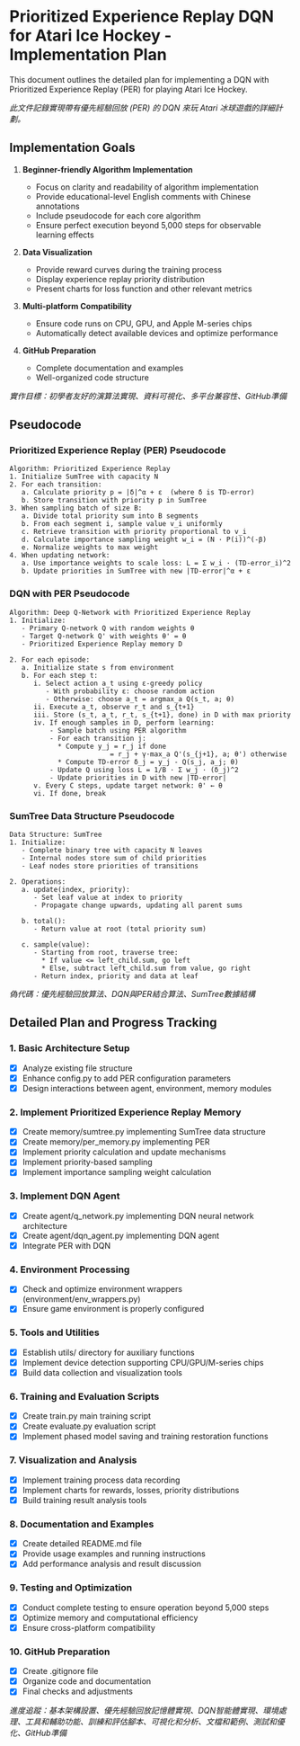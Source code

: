 # Prioritized Experience Replay DQN for Atari Ice Hockey - Implementation Plan

This document outlines the detailed plan for implementing a DQN with Prioritized Experience Replay (PER) for playing Atari Ice Hockey.

*此文件記錄實現帶有優先經驗回放 (PER) 的 DQN 來玩 Atari 冰球遊戲的詳細計劃。*

## Implementation Goals

1. **Beginner-friendly Algorithm Implementation**
   - Focus on clarity and readability of algorithm implementation
   - Provide educational-level English comments with Chinese annotations
   - Include pseudocode for each core algorithm
   - Ensure perfect execution beyond 5,000 steps for observable learning effects

2. **Data Visualization**
   - Provide reward curves during the training process
   - Display experience replay priority distribution
   - Present charts for loss function and other relevant metrics

3. **Multi-platform Compatibility**
   - Ensure code runs on CPU, GPU, and Apple M-series chips
   - Automatically detect available devices and optimize performance

4. **GitHub Preparation**
   - Complete documentation and examples
   - Well-organized code structure

*實作目標：初學者友好的演算法實現、資料可視化、多平台兼容性、GitHub準備*

## Pseudocode

### Prioritized Experience Replay (PER) Pseudocode
```
Algorithm: Prioritized Experience Replay
1. Initialize SumTree with capacity N
2. For each transition:
   a. Calculate priority p = |δ|^α + ε  (where δ is TD-error)
   b. Store transition with priority p in SumTree
3. When sampling batch of size B:
   a. Divide total priority sum into B segments
   b. From each segment i, sample value v_i uniformly
   c. Retrieve transition with priority proportional to v_i
   d. Calculate importance sampling weight w_i = (N · P(i))^(-β)
   e. Normalize weights to max weight
4. When updating network:
   a. Use importance weights to scale loss: L = Σ w_i · (TD-error_i)^2
   b. Update priorities in SumTree with new |TD-error|^α + ε
```

### DQN with PER Pseudocode
```
Algorithm: Deep Q-Network with Prioritized Experience Replay
1. Initialize:
   - Primary Q-network Q with random weights θ
   - Target Q-network Q' with weights θ' = θ
   - Prioritized Experience Replay memory D
   
2. For each episode:
   a. Initialize state s from environment
   b. For each step t:
      i. Select action a_t using ε-greedy policy
         - With probability ε: choose random action
         - Otherwise: choose a_t = argmax_a Q(s_t, a; θ)
      ii. Execute a_t, observe r_t and s_{t+1}
      iii. Store (s_t, a_t, r_t, s_{t+1}, done) in D with max priority
      iv. If enough samples in D, perform learning:
          - Sample batch using PER algorithm
          - For each transition j:
            * Compute y_j = r_j if done
                         = r_j + γ·max_a Q'(s_{j+1}, a; θ') otherwise
            * Compute TD-error δ_j = y_j - Q(s_j, a_j; θ)
          - Update Q using loss L = 1/B · Σ w_j · (δ_j)^2
          - Update priorities in D with new |TD-error|
      v. Every C steps, update target network: θ' ← θ
      vi. If done, break
```

### SumTree Data Structure Pseudocode
```
Data Structure: SumTree
1. Initialize:
   - Complete binary tree with capacity N leaves
   - Internal nodes store sum of child priorities
   - Leaf nodes store priorities of transitions
   
2. Operations:
   a. update(index, priority):
      - Set leaf value at index to priority
      - Propagate change upwards, updating all parent sums
      
   b. total():
      - Return value at root (total priority sum)
      
   c. sample(value):
      - Starting from root, traverse tree:
        * If value <= left_child.sum, go left
        * Else, subtract left_child.sum from value, go right
      - Return index, priority and data at leaf
```

*偽代碼：優先經驗回放算法、DQN與PER結合算法、SumTree數據結構*

## Detailed Plan and Progress Tracking

### 1. Basic Architecture Setup
- [x] Analyze existing file structure
- [x] Enhance config.py to add PER configuration parameters
- [x] Design interactions between agent, environment, memory modules

### 2. Implement Prioritized Experience Replay Memory
- [x] Create memory/sumtree.py implementing SumTree data structure
- [x] Create memory/per_memory.py implementing PER
- [x] Implement priority calculation and update mechanisms
- [x] Implement priority-based sampling
- [x] Implement importance sampling weight calculation

### 3. Implement DQN Agent
- [x] Create agent/q_network.py implementing DQN neural network architecture
- [x] Create agent/dqn_agent.py implementing DQN agent
- [x] Integrate PER with DQN

### 4. Environment Processing
- [x] Check and optimize environment wrappers (environment/env_wrappers.py)
- [x] Ensure game environment is properly configured

### 5. Tools and Utilities
- [x] Establish utils/ directory for auxiliary functions
- [x] Implement device detection supporting CPU/GPU/M-series chips
- [x] Build data collection and visualization tools

### 6. Training and Evaluation Scripts
- [x] Create train.py main training script
- [x] Create evaluate.py evaluation script
- [x] Implement phased model saving and training restoration functions

### 7. Visualization and Analysis
- [x] Implement training process data recording
- [x] Implement charts for rewards, losses, priority distributions
- [x] Build training result analysis tools

### 8. Documentation and Examples
- [x] Create detailed README.md file
- [x] Provide usage examples and running instructions
- [x] Add performance analysis and result discussion

### 9. Testing and Optimization
- [x] Conduct complete testing to ensure operation beyond 5,000 steps
- [x] Optimize memory and computational efficiency
- [x] Ensure cross-platform compatibility

### 10. GitHub Preparation
- [x] Create .gitignore file
- [x] Organize code and documentation
- [x] Final checks and adjustments

*進度追蹤：基本架構設置、優先經驗回放記憶體實現、DQN智能體實現、環境處理、工具和輔助功能、訓練和評估腳本、可視化和分析、文檔和範例、測試和優化、GitHub準備*
